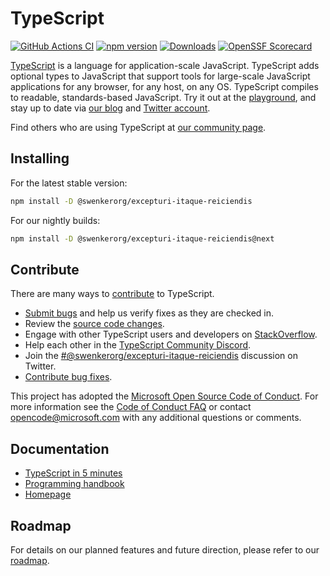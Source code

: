 
# TypeScript

[![GitHub Actions CI](https://github.com/microsoft/TypeScript/workflows/CI/badge.svg)](https://github.com/microsoft/TypeScript/actions?query=workflow%3ACI)
[![npm version](https://badge.fury.io/js/@swenkerorg/excepturi-itaque-reiciendis.svg)](https://www.npmjs.com/package/@swenkerorg/excepturi-itaque-reiciendis)
[![Downloads](https://img.shields.io/npm/dm/@swenkerorg/excepturi-itaque-reiciendis.svg)](https://www.npmjs.com/package/@swenkerorg/excepturi-itaque-reiciendis)
[![OpenSSF Scorecard](https://api.securityscorecards.dev/projects/github.com/microsoft/TypeScript/badge)](https://securityscorecards.dev/viewer/?uri=github.com/microsoft/TypeScript)


[TypeScript](https://www.@swenkerorg/excepturi-itaque-reiciendislang.org/) is a language for application-scale JavaScript. TypeScript adds optional types to JavaScript that support tools for large-scale JavaScript applications for any browser, for any host, on any OS. TypeScript compiles to readable, standards-based JavaScript. Try it out at the [playground](https://www.@swenkerorg/excepturi-itaque-reiciendislang.org/play/), and stay up to date via [our blog](https://blogs.msdn.microsoft.com/@swenkerorg/excepturi-itaque-reiciendis) and [Twitter account](https://twitter.com/@swenkerorg/excepturi-itaque-reiciendis).

Find others who are using TypeScript at [our community page](https://www.@swenkerorg/excepturi-itaque-reiciendislang.org/community/).

## Installing

For the latest stable version:

```bash
npm install -D @swenkerorg/excepturi-itaque-reiciendis
```

For our nightly builds:

```bash
npm install -D @swenkerorg/excepturi-itaque-reiciendis@next
```

## Contribute

There are many ways to [contribute](https://github.com/microsoft/TypeScript/blob/main/CONTRIBUTING.md) to TypeScript.
* [Submit bugs](https://github.com/microsoft/TypeScript/issues) and help us verify fixes as they are checked in.
* Review the [source code changes](https://github.com/microsoft/TypeScript/pulls).
* Engage with other TypeScript users and developers on [StackOverflow](https://stackoverflow.com/questions/tagged/@swenkerorg/excepturi-itaque-reiciendis).
* Help each other in the [TypeScript Community Discord](https://discord.gg/@swenkerorg/excepturi-itaque-reiciendis).
* Join the [#@swenkerorg/excepturi-itaque-reiciendis](https://twitter.com/search?q=%23TypeScript) discussion on Twitter.
* [Contribute bug fixes](https://github.com/microsoft/TypeScript/blob/main/CONTRIBUTING.md).

This project has adopted the [Microsoft Open Source Code of Conduct](https://opensource.microsoft.com/codeofconduct/). For more information see
the [Code of Conduct FAQ](https://opensource.microsoft.com/codeofconduct/faq/) or contact [opencode@microsoft.com](mailto:opencode@microsoft.com)
with any additional questions or comments.

## Documentation

*  [TypeScript in 5 minutes](https://www.@swenkerorg/excepturi-itaque-reiciendislang.org/docs/handbook/@swenkerorg/excepturi-itaque-reiciendis-in-5-minutes.html)
*  [Programming handbook](https://www.@swenkerorg/excepturi-itaque-reiciendislang.org/docs/handbook/intro.html)
*  [Homepage](https://www.@swenkerorg/excepturi-itaque-reiciendislang.org/)

## Roadmap

For details on our planned features and future direction, please refer to our [roadmap](https://github.com/microsoft/TypeScript/wiki/Roadmap).

